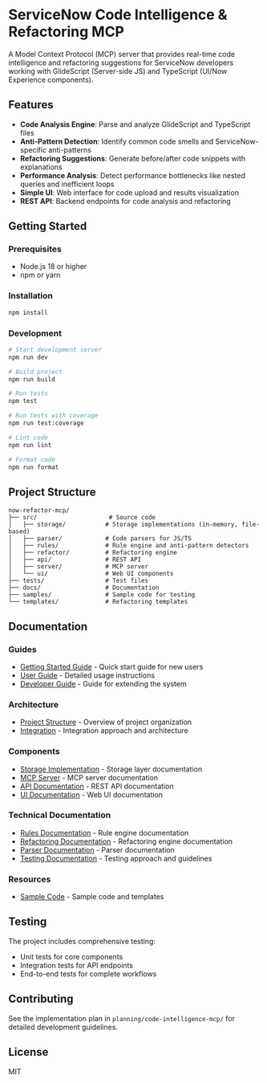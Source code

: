 # ServiceNow Code Intelligence & Refactoring MCP

A Model Context Protocol (MCP) server that provides real-time code intelligence and refactoring suggestions for ServiceNow developers working with GlideScript (Server-side JS) and TypeScript (UI/Now Experience components).

## Features

- **Code Analysis Engine**: Parse and analyze GlideScript and TypeScript files
- **Anti-Pattern Detection**: Identify common code smells and ServiceNow-specific anti-patterns
- **Refactoring Suggestions**: Generate before/after code snippets with explanations
- **Performance Analysis**: Detect performance bottlenecks like nested queries and inefficient loops
- **Simple UI**: Web interface for code upload and results visualization
- **REST API**: Backend endpoints for code analysis and refactoring

## Getting Started

### Prerequisites

- Node.js 18 or higher
- npm or yarn

### Installation

```bash
npm install
```

### Development

```bash
# Start development server
npm run dev

# Build project
npm run build

# Run tests
npm test

# Run tests with coverage
npm run test:coverage

# Lint code
npm run lint

# Format code
npm run format
```

## Project Structure

```
now-refactor-mcp/
├── src/                    # Source code
│   ├── storage/           # Storage implementations (in-memory, file-based)
│   ├── parser/            # Code parsers for JS/TS
│   ├── rules/             # Rule engine and anti-pattern detectors
│   ├── refactor/          # Refactoring engine
│   ├── api/               # REST API
│   ├── server/            # MCP server
│   └── ui/                # Web UI components
├── tests/                 # Test files
├── docs/                  # Documentation
├── samples/               # Sample code for testing
└── templates/             # Refactoring templates
```

## Documentation

### Guides

- [Getting Started Guide](docs/getting-started.md) - Quick start guide for new users
- [User Guide](docs/user-guide.md) - Detailed usage instructions
- [Developer Guide](docs/developer-guide.md) - Guide for extending the system

### Architecture

- [Project Structure](docs/project-structure.md) - Overview of project organization
- [Integration](docs/integration.md) - Integration approach and architecture

### Components

- [Storage Implementation](docs/storage.md) - Storage layer documentation
- [MCP Server](docs/mcp-server.md) - MCP server documentation
- [API Documentation](docs/api.md) - REST API documentation
- [UI Documentation](docs/ui.md) - Web UI documentation

### Technical Documentation

- [Rules Documentation](docs/rules.md) - Rule engine documentation
- [Refactoring Documentation](docs/refactor.md) - Refactoring engine documentation
- [Parser Documentation](docs/parser.md) - Parser documentation
- [Testing Documentation](docs/testing.md) - Testing approach and guidelines

### Resources

- [Sample Code](docs/samples.md) - Sample code and templates

## Testing

The project includes comprehensive testing:

- Unit tests for core components
- Integration tests for API endpoints
- End-to-end tests for complete workflows

## Contributing

See the implementation plan in `planning/code-intelligence-mcp/` for detailed development guidelines.

## License

MIT
